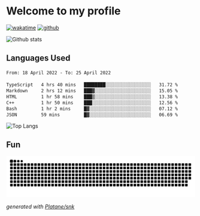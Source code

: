 # Welcome to my profile

[![wakatime](https://wakatime.com/badge/user/82c377cd-a54c-404c-b7df-177b313ca539.svg)](https://wakatime.com/@82c377cd-a54c-404c-b7df-177b313ca539)
[![github](https://img.shields.io/github/followers/xinthose?logo=github&style=plastic)](https://github.com/alanhamlett?tab=followers)

![Github stats](https://github-readme-stats.vercel.app/api?username=xinthose&show_icons=true&theme=radical&count_private=true)

## Languages Used

<!--START_SECTION:waka-->

```text
From: 18 April 2022 - To: 25 April 2022

TypeScript   4 hrs 40 mins   ████████░░░░░░░░░░░░░░░░░   31.72 %
Markdown     2 hrs 12 mins   ███▓░░░░░░░░░░░░░░░░░░░░░   15.05 %
HTML         1 hr 58 mins    ███▒░░░░░░░░░░░░░░░░░░░░░   13.38 %
C++          1 hr 50 mins    ███░░░░░░░░░░░░░░░░░░░░░░   12.56 %
Bash         1 hr 2 mins     █▓░░░░░░░░░░░░░░░░░░░░░░░   07.12 %
JSON         59 mins         █▓░░░░░░░░░░░░░░░░░░░░░░░   06.69 %
```

<!--END_SECTION:waka-->

![Top Langs](https://github-readme-stats.vercel.app/api/top-langs/?username=xinthose)

## Fun
![github contribution grid snake animation](https://raw.githubusercontent.com/xinthose/xinthose/output/github-contribution-grid-snake.svg)

_generated with [Platane/snk](https://github.com/Platane/snk)_
